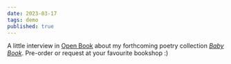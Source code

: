 ```yaml
---
date: 2023-03-17
tags: demo
published: true
---
```


A little interview in [Open Book](https://open-book.ca/News/Artist-Poet-Amy-Ching-Yan-Lam-on-Stories-Healing-and-a-Cheese-Based-Universe) about my forthcoming poetry collection [*Baby Book*](https://www.brickbooks.ca/shop/baby-book-by-amy-ching-yan-lam/). Pre-order or request at your favourite bookshop :)
